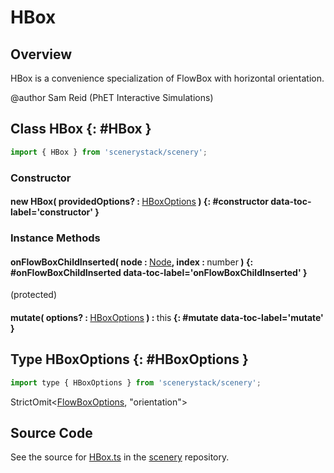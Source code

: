 # HBox

## Overview

HBox is a convenience specialization of FlowBox with horizontal orientation.

@author Sam Reid (PhET Interactive Simulations)

## Class HBox {: #HBox }


```js
import { HBox } from 'scenerystack/scenery';
```
### Constructor

#### new HBox( providedOptions? : <span style="font-weight: 400;">[HBoxOptions](../scenery/HBox.md#HBoxOptions)</span> ) {: #constructor data-toc-label='constructor' }

### Instance Methods

#### onFlowBoxChildInserted( node : <span style="font-weight: 400;">[Node](../scenery/Node.md)</span>, index : <span style="font-weight: 400;"><span style="color: hsla(calc(var(--md-hue) + 180deg),80%,40%,1);">number</span></span> ) {: #onFlowBoxChildInserted data-toc-label='onFlowBoxChildInserted' }

(protected)

#### mutate( options? : <span style="font-weight: 400;">[HBoxOptions](../scenery/HBox.md#HBoxOptions)</span> ) : <span style="font-weight: 400;"><span style="color: hsla(calc(var(--md-hue) + 180deg),80%,40%,1);">this</span></span> {: #mutate data-toc-label='mutate' }



## Type HBoxOptions {: #HBoxOptions }


```js
import type { HBoxOptions } from 'scenerystack/scenery';
```


StrictOmit&lt;[FlowBoxOptions](../scenery/FlowBox.md#FlowBoxOptions), "orientation"&gt;



## Source Code

See the source for [HBox.ts](https://github.com/phetsims/scenery/blob/main/js/layout/nodes/HBox.ts) in the [scenery](https://github.com/phetsims/scenery) repository.
